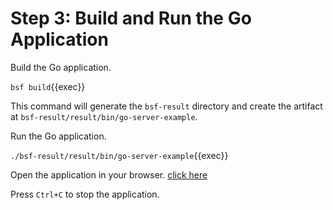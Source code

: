 # Step 3: Build and Run the Go Application

Build the Go application.

`bsf build`{{exec}}


This command will generate the `bsf-result` directory and create the artifact at `bsf-result/result/bin/go-server-example`.

Run the Go application.

`./bsf-result/result/bin/go-server-example`{{exec}}


Open the application in your browser.
[click here]({{TRAFFIC_HOST1_8080}})

Press `Ctrl+C` to stop the application.


